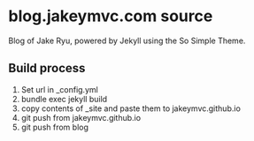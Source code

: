 # blog.jakeymvc.com source

Blog of Jake Ryu, powered by Jekyll using the So Simple Theme.

## Build process
1. Set url in _config.yml
2. bundle exec jekyll build
3. copy contents of _site and paste them to jakeymvc.github.io
4. git push from jakeymvc.github.io
5. git push from blog
